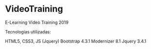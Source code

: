 # VideoTraining
E-Learning Video Training 2019

Tecnologias utilizadas:

HTML5, CSS3, JS (Jquery)
Bootstrap 4.3.1
Modernizer 8.1
Jquery 3.4.1